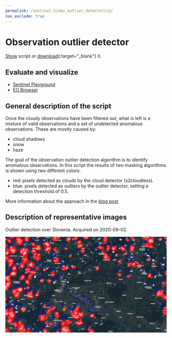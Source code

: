 ```yaml
---
permalink: /sentinel-2/obs_outlier_detector/v2/
nav_exclude: true
---
```


# Observation outlier detector

<a href="#" id='togglescript'>Show</a> script or [download](script.js){:target="_blank"} it.
<div id='script_view' style="display:none">
{% highlight javascript %}
{% include_relative script.js %}
{% endhighlight %}
</div>

## Evaluate and visualize
 - [Sentinel Playground](https://apps.sentinel-hub.com/sentinel-playground/?source=S2&lat=45.958906975029585&lng=15.492095947265625&zoom=13&preset=CUSTOM&layers=B01,B02,B03&maxcc=33&gain=1.0&gamma=1.0&time=2020-09-02%7C2020-09-02&atmFilter=&showDates=false&evalscript=&evalscripturl=https://raw.githubusercontent.com/sentinel-hub/custom-scripts/master/sentinel-2/obs_outlier_detector/v2/script.js) 
 - [EO Browser](https://apps.sentinel-hub.com/eo-browser/?zoom=12&lat=45.94291&lng=15.50274&themeId=DEFAULT-THEME&datasetId=S2L1C&fromTime=2020-09-02T00%3A00%3A00.000Z&toTime=2020-09-02T23%3A59%3A59.999Z&visualizationUrl=https%3A%2F%2Fservices.sentinel-hub.com%2Fogc%2Fwms%2F42924c6c-257a-4d04-9b8e-36387513a99c&evalscripturl=https%3A%2F%2Fraw.githubusercontent.com%2Fsentinel-hub%2Fcustom-scripts%2Fmaster%2Fsentinel-2%2Fobs_outlier_detector%2Fv2%2Fscript.js#custom-script)

## General description of the script

Once the cloudy observations have been filtered out, what is left is a mixture of valid observations and a set of undetected anomalous observations.
These are mostly caused by:
* cloud shadows
* snow
* haze
  
The goal of the observation outlier detection algorithm is to identify anomalous observations.
In this script the results of two masking algorithms is shown using two different colors:

* red: pixels detected as clouds by the cloud detector (s2cloudless).
* blue: pixels detected as outliers by the outlier detector, setting a detection threshold of 0.5.

More information about the approach in the [blog post](https://medium.com/sentinel-hub/area-monitoring-observation-outlier-detection-34f86b7cc63)

## Description of representative images

Outlier detection over Slovenia. Acquired on 2020-09-02.

![OUT of Slovenia](fig/krsko_02_09_2020.png)
